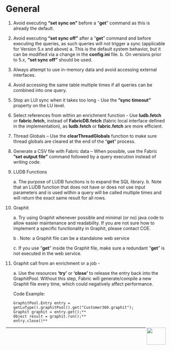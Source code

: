 
# General

1. Avoid executing **“set sync on”** before a “**get**” command as this is already the default.

2. Avoid executing **“set sync off”** after a “**get**” command and before executing the queries, as such queries will not trigger a sync (applicable for Version 5.x and above)
    a. This is the default system behavior, but it can be modified via a change in the **config.ini** file.
    b. On versions prior to 5.x, **“set sync off”** should be used.

3. Always attempt to use in-memory data and avoid accessing external interfaces.

5. Avoid accessing the same table multiple times if all queries can be combined into one query. 

6. Stop an LUI sync when it takes too long - Use the **”sync timeout”** property on the LU level. 

7. Select references from within an enrichment function - Use **ludb.fetch** or **fabric.fetch**, instead of **FabricDB.fetch** (fabric local interface defined in the implementation),  as  **ludb.fetch** or **fabric.fetch** are more efficient. 

8. Thread Globals – Use the **clearThreadGlobals** function  to make sure thread globals are cleared at the end of the “**get**” process. 

9. Generate a CSV file with Fabric data – When possible, use the Fabric **”set output file”** command followed by a query execution instead of writing code. 

10. LUDB Functions  

    a. The purpose of LUDB functions is to expand the SQL library. 
    b. Note that an LUDB function that does not have or does not use input parameters and is used within a query will be called multiple times and will return the exact same result for all rows.

11. Graphit 

    a. Try using Graphit whenever possible and minimal (or no) java code to allow easier maintenance and readability. If you are not sure how to implement a specific functionality in Graphit, please contact COE.

    b . Note: a Graphit file can be a standalone web service

    c. If you use “**get**” inside the Graphit file, make sure a redundant “**get**” is not executed in the web service.

11. Graphit call from an enrichment or a job - 

    a. Use the resources **‘try’** or **‘close’** to release the entry back into the GraphitPool. 
Without this step, Fabric will generate/compile a new Graphit file every time, which could negatively affect performance.

       Code Example:

        GraphitPool.Entry entry = getLuType().graphitPool().get("Customer360.graphit"); 
        Graphit graphit = entry.get();**
        Object result = graphit.run();**
        entry.close()**  
        
[<img align="right" width="60" height="54" src="/articles/images/Next.png">](/articles/COE/Fabric_Implementation_Best_Practices/best_practice_java_coding.md)

------
